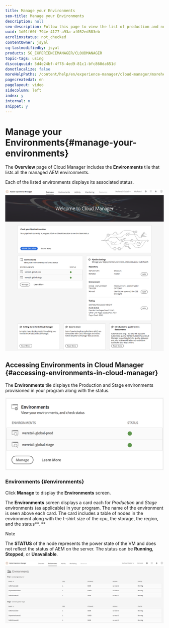 ```yaml
---
title: Manage your Environments
seo-title: Manage your Environments
description: null
seo-description: Follow this page to view the list of production and non-production environments that are used for setting up and running the CI/CD pipeline in Cloud Manager.
uuid: 1d01f60f-794e-4177-a93a-af052ed583eb
acrolinxstatus: not_checked
contentOwner: jsyal
cq-lastmodifiedby: jsyal
products: SG_EXPERIENCEMANAGER/CLOUDMANAGER
topic-tags: using
discoiquuid: 5d4e24bf-4f78-4ed9-81c1-bfc860da651d
donotlocalize: false
moreHelpPaths: /content/help/en/experience-manager/cloud-manager/morehelp/using;/content/help/en/experience-manager/cloud-manager/morehelp/using
pagecreatedat: en
pagelayout: video
sidecolumn: left
index: y
internal: n
snippet: y
---
```


# Manage your Environments{#manage-your-environments}

The **Overview** page of Cloud Manager includes the **Environments** tile that lists all the managed AEM environments.

Each of the listed environments displays its associated status.

![](assets/screen_shot_2018-09-11at121430pm.png)

## Accessing Environments in Cloud Manager {#accessing-environments-in-cloud-manager}

The **Environments** tile displays the Production and Stage environments provisioned in your program along with the status.

![](assets/screen_shot_2018-09-08at104221pm.png)

### Environments {#environments}

Click **Manage** to display the **Environments** screen.

The **Environments** screen displays a card each for *Production* and *Stage* environments (as applicable) in your program. The name of the environment is seen above each card. The card includes a table of nodes in the environment along with the t-shirt size of the cpu, the storage, the region, and the status**. **

>[!NOTE]
>
>The **STATUS** of the node represents the power state of the VM and does not reflect the status of AEM on the server. The status can be **Running**, **Stopped**, or **Unavailable**.

![](assets/screen_shot_2018-09-08at104619pm.png)


